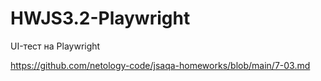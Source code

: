 # HWJS3.2-Playwright
UI-тест на Playwright

https://github.com/netology-code/jsaqa-homeworks/blob/main/7-03.md

